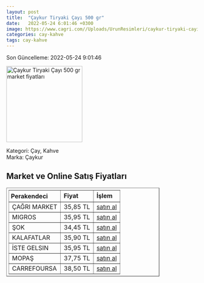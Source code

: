 ```yaml
---
layout: post
title:  "Çaykur Tiryaki Çayı 500 gr"
date:   2022-05-24 6:01:46 +0300
image: https://www.cagri.com//Uploads/UrunResimleri/caykur-tiryaki-cayi-500-gr-17ef.jpg
categories: cay-kahve
tags: cay-kahve
---
```


Son Güncelleme: 2022-05-24 9:01:46

<img src="https://www.cagri.com//Uploads/UrunResimleri/caykur-tiryaki-cayi-500-gr-17ef.jpg" width="200" alt="Çaykur Tiryaki Çayı 500 gr market fiyatları" />

Kategori: Çay, Kahve
<br />
Marka: Çaykur

<h2>Market ve Online Satış Fiyatları</h2>

<table border="1" style="padding: 5px;width:80%;">
  <tr>
    <td style="padding: 5px;"><strong>Perakendeci</strong></td>
    <td><strong>Fiyat</strong></td>
    <td><strong>İşlem</strong></td>
  </tr>
  <tr>
              <td title="Çağrı Market">ÇAĞRI MARKET</td>
              <td>35,85 TL</td>
              <td><a title="Çağrı Market" target="_blank" href="https://www.cagri.com/caykur-tiryaki-cayi-500-gr">satın al</a></td>
            </tr><tr>
              <td title="Migros">MIGROS</td>
              <td>35,95 TL</td>
              <td><a title="Migros" target="_blank" href="https://www.migros.com.tr/caykur-tiryaki-500-g-p-2f7994">satın al</a></td>
            </tr><tr>
              <td title="Şok">ŞOK</td>
              <td>34,45 TL</td>
              <td><a title="Şok" target="_blank" href="https://www.sokmarket.com.tr/tiryaki-cay-500-gr-p-6600/">satın al</a></td>
            </tr><tr>
              <td title="Kalafatlar">KALAFATLAR</td>
              <td>35,90 TL</td>
              <td><a title="Kalafatlar" target="_blank" href="https://www.kalafatlar.com/urun/caykur-tiryaki-cayi-500-gr">satın al</a></td>
            </tr><tr>
              <td title="İste Gelsin">İSTE GELSIN</td>
              <td>35,95 TL</td>
              <td><a title="İste Gelsin" target="_blank" href="https://www.istegelsin.com/urun/caykur-tiryaki-500-gr_CAY25-AD">satın al</a></td>
            </tr><tr>
              <td title="Mopaş">MOPAŞ</td>
              <td>37,75 TL</td>
              <td><a title="Mopaş" target="_blank" href="https://www.mopas.com.tr/caykur-tiryaki-500-gr/p/49591">satın al</a></td>
            </tr><tr>
              <td title="CarrefourSA">CARREFOURSA</td>
              <td>38,50 TL</td>
              <td><a title="CarrefourSA" target="_blank" href="https://www.carrefoursa.com/caykur-tiryaki-cayi-500-g-p-30088502">satın al</a></td>
            </tr>
</table>
